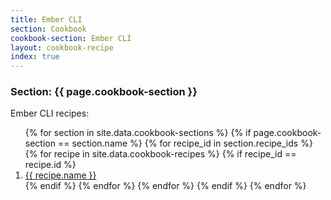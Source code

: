 ```yaml
---
title: Ember CLI
section: Cookbook
cookbook-section: Ember CLI
layout: cookbook-recipe
index: true
---
```

### <span class="section-label">Section:</span> {{ page.cookbook-section }}

Ember CLI recipes:

<ol>
{% for section in site.data.cookbook-sections %}
  {% if page.cookbook-section == section.name %}
    {% for recipe_id in section.recipe_ids %}
      {% for recipe in site.data.cookbook-recipes %}
        {% if recipe_id == recipe.id %}
          <li><a href="/recipes/{{section.section-path}}/{{ recipe.recipe-file }}.html">{{ recipe.name }}</a></li>
        {% endif %}
      {% endfor %}
    {% endfor %}
  {% endif %}
{% endfor %}
</ol>
